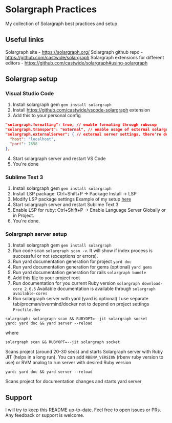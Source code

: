 # Solargraph Practices
My collection of Solargraph best practices and setup

## Useful links

Solargraph site - https://solargraph.org/
Solargraph github repo - https://github.com/castwide/solargraph
Solargraph extensions for different editors - https://github.com/castwide/solargraph#using-solargraph

## Solargrap setup

### Visual Studio Code

1. Install solargraph gem `gem install solargraph`
2. Install https://github.com/castwide/vscode-solargraph extension
3. Add this to your personal config
```json
"solargraph.formatting": true, // enable formating through rubocop
"solargraph.transport": "external", // enable usage of external solargraph server. see below for details
"solargraph.externalServer": { // external server settings. there're default ones
  "host": "localhost",
  "port": 7658
},
```
4. Start solargraph server and restart VS Code
5. You're done

### Sublime Text 3

1. Install solargraph gem `gem install solargraph`
2. Install LSP package: Ctrl+Shift+P -> Package Install -> LSP
3. Modify LSP package settings
Example of my setup [here](https://gist.github.com/denis-mokreckiy-itechart/e170c1c5f9d74561ad4b01f055ee9182)
4. Start solargraph server and restart Sublime Text 3
5. Enable LSP for ruby: Ctrl+Shift+P -> Enable Language Server Globally or in Project.
6. You're done.

### Solargraph server setup

1. Install solargraph gem `gem install solargraph`
2. Run code scan `solargraph scan -v`. It will show if index process is successful or not (exceptions or errors).
3. Run yard documentation generation for project `yard doc`
4. Run yard documentation generation for gems (optional) `yard gems`
5. Run yard documentation generation for rails `solargraph bundle`
6. Add this [file](https://gist.github.com/castwide/28b349566a223dfb439a337aea29713e) to your project root 
7. Run documentation for you current Ruby version `solargraph download-core 2.6.5`
Available documentation is available through `solargraph available-cores`
8. Run solargraph server with yard (yard is optional)
I use separate tab/procman/overmind/docker not to depend on project settings
`Procfile.dev`
```
solargraph: solargraph scan && RUBYOPT=--jit solargraph socket
yard: yard doc && yard server --reload
```
where
```
solargraph scan && RUBYOPT=--jit solargraph socket
```
Scans project (around 20-30 secs) and starts Solargraph server with Ruby JIT (helps in a long run). You can add `RBENV_VERSION` (rbenv ruby version to use) or RVM analog to run server with desired Ruby version
```
yard: yard doc && yard server --reload
```
Scans project for documentation changes and starts yard server

## Support

I will try to keep this README up-to-date. Feel free to open issues or PRs.
Any feedback or support is welcome.
